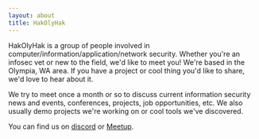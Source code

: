 ```yaml
---
layout: about
title: HakOlyHak
---
```


HakOlyHak is a group of people involved in computer/information/application/network security. Whether you're an infosec vet
or new to the field, we'd like to meet you! We're based in the Olympia, WA area. If you have a project or cool thing
you'd like to share, we'd love to hear about it.

We try to meet once a month or so to discuss current information security news and events, conferences, projects,
job opportunities, etc. We also usually demo projects we're working on or cool tools we've discovered.

You can find us on [discord](https://discord.gg/grYbb4j) or [Meetup](https://www.meetup.com/meetup-group-EJcdMAik/).